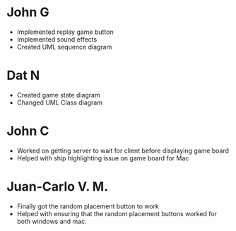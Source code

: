 # John G
- Implemented replay game button
- Implemented sound effects
- Created UML sequence diagram 

# Dat N
- Created game state diagram
- Changed UML Class diagram

# John C
- Worked on getting server to wait for client before displaying game board
- Helped with ship highlighting issue on game board for Mac

# Juan-Carlo V. M.
- Finally got the random placement button to work
- Helped with ensuring that the random placement buttons worked for both windows and mac.
